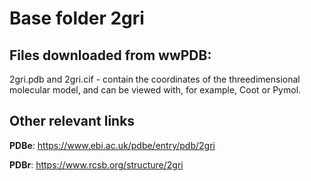# Base folder 2gri

## Files downloaded from wwPDB:

2gri.pdb and 2gri.cif - contain the coordinates of the threedimensional molecular model, and can be viewed with, for example, Coot or Pymol.


## Other relevant links 
**PDBe**:  https://www.ebi.ac.uk/pdbe/entry/pdb/2gri
 
**PDBr**: https://www.rcsb.org/structure/2gri 
